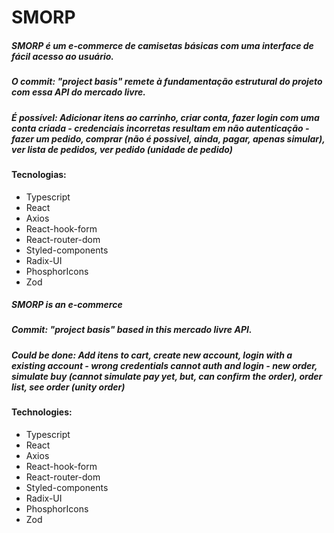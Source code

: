 # SMORP

##### SMORP é um e-commerce de camisetas básicas com uma interface de fácil acesso ao usuário.
##### O commit: "project basis" remete à fundamentação estrutural do projeto com essa API do mercado livre.
##### É possível: Adicionar itens ao carrinho, criar conta, fazer login com uma conta criada - credenciais incorretas resultam em não autenticação - fazer um pedido, comprar (não é possivel, ainda, pagar, apenas simular), ver lista de pedidos, ver pedido (unidade de pedido)

#### Tecnologias:
- Typescript
- React
- Axios
- React-hook-form
- React-router-dom
- Styled-components
- Radix-UI
- PhosphorIcons
- Zod



##### SMORP is an e-commerce
##### Commit: "project basis" based in this mercado livre API.
##### Could be done: Add itens to cart, create new account, login with a existing account - wrong credentials cannot auth and login - new order, simulate buy (cannot simulate pay yet, but, can confirm the order), order list, see order (unity order)


#### Technologies:
- Typescript
- React
- Axios
- React-hook-form
- React-router-dom
- Styled-components
- Radix-UI
- PhosphorIcons
- Zod
